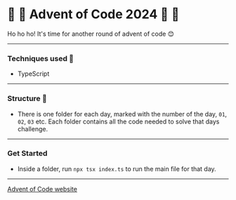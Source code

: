 # 🤶 🎄 Advent of Code 2024 🎄 🤶

Ho ho ho! It's time for another round of advent of code 😊

---

### Techniques used 🎁

- TypeScript

---

### Structure 📄

- There is one folder for each day, marked with the number of the day, `01`,
  `02`, `03` etc. Each folder contains all the code needed to solve that days
  challenge.

---

### Get Started

- Inside a folder, run `npx tsx index.ts` to run the main file for that day.

---

[Advent of Code website](https://www.adventofcode.com)
